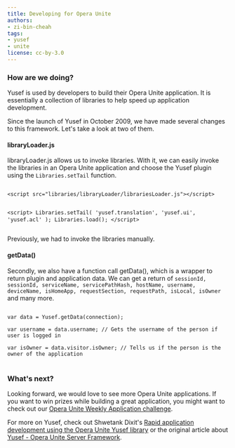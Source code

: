 ```yaml
---
title: Developing for Opera Unite
authors:
- zi-bin-cheah
tags:
- yusef
- unite
license: cc-by-3.0
---
```


<h3>How are we doing?</h3>
<p>
Yusef is used by developers to build their Opera Unite application. It is essentially a collection of libraries to help speed up application development.
</p>
<p>
Since the launch of Yusef in October 2009, we have made several changes to this framework. Let&#39;s take a look at two of them.
</p>
<h4>libraryLoader.js</h4>
<p>
libraryLoader.js allows us to invoke libraries.  With it, we can easily invoke the libraries in an Opera Unite application and choose the Yusef plugin using the <code>Libraries.setTail</code> function.
</p>
<pre>
<code>
&lt;script src=&quot;libraries/libraryLoader/librariesLoader.js&quot;&gt;&lt;/script&gt;

&lt;script&gt;
  Libraries.setTail( &#39;yusef.translation&#39;, &#39;yusef.ui&#39;, &#39;yusef.acl&#39; );
  Libraries.load();
&lt;/script&gt;
</code>
</pre>
<p>
Previously, we had to invoke the libraries manually.
</p>
<h4>getData()</h4>
<p>
Secondly, we also have a function call getData(), which is a wrapper to return plugin and application data. We can get a return of <code>sessionId, sessionId, serviceName, servicePathHash, hostName, username, deviceName, isHomeApp, requestSection, requestPath, isLocal, isOwner</code> and many more.

<pre>
<code>
var data = Yusef.getData(connection);

var username = data.username; // Gets the username of the person if user is logged in

var isOwner = data.visitor.isOwner; // Tells us if the person is the owner of the application
</code>
</pre>


<h3>What&#39;s next?</h3>
<p>
Looking forward, we would love to see more Opera Unite applications. If you want to win prizes while building a great application, you might want to check out our <a href="http://unite.opera.com/develop/contest/">Opera Unite Weekly Application challenge</a>.
</p>
<p>
For more on Yusef, check out Shwetank Dixit&#39;s <a href="https://dev.opera.com/articles/view/rapid-unite-app-development-with-yusef/">Rapid application development using the Opera Unite Yusef library</a> or the original article about <a href="https://dev.opera.com/articles/view/yusef-the-unite-server-framework/">Yusef - Opera Unite Server Framework</a>.
</p></p>
